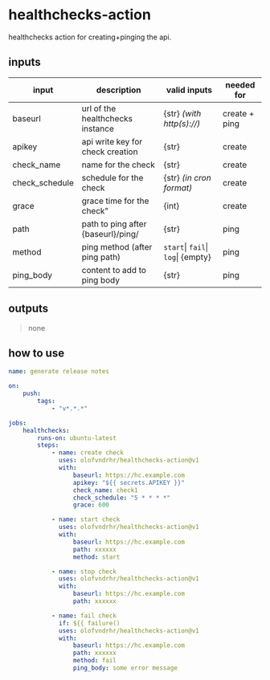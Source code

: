 # healthchecks-action

healthchecks action for creating+pinging the api.

## inputs

| **input**      | **description**                    | **valid inputs**                   | **needed for** |
| -------------- | ---------------------------------- | ---------------------------------- | -------------- |
| baseurl        | url of the healthchecks instance   | {str} _(with http(s)://)_          | create + ping  |
| apikey         | api write key for check creation   | {str}                              | create         |
| check_name     | name for the check                 | {str}                              | create         |
| check_schedule | schedule for the check             | {str} _(in cron format)_           | create         |
| grace          | grace time for the check"          | {int}                              | create         |
| path           | path to ping after {baseurl}/ping/ | {str}                              | ping           |
| method         | ping method (after ping path)      | `start`\| `fail`\| `log`\| {empty} | ping           |
| ping_body      | content to add to ping body        | {str}                              | ping           |

## outputs

> none

## how to use

```yml
name: generate release notes

on:
    push:
        tags:
            - "v*.*.*"

jobs:
    healthchecks:
        runs-on: ubuntu-latest
        steps:
            - name: create check
              uses: olofvndrhr/healthchecks-action@v1
              with:
                  baseurl: https://hc.example.com
                  apikey: "${{ secrets.APIKEY }}"
                  check_name: check1
                  check_schedule: "5 * * * *"
                  grace: 600

            - name: start check
              uses: olofvndrhr/healthchecks-action@v1
              with:
                  baseurl: https://hc.example.com
                  path: xxxxxx
                  method: start

            - name: stop check
              uses: olofvndrhr/healthchecks-action@v1
              with:
                  baseurl: https://hc.example.com
                  path: xxxxxx

            - name: fail check
              if: ${{ failure()
              uses: olofvndrhr/healthchecks-action@v1
              with:
                  baseurl: https://hc.example.com
                  path: xxxxxx
                  method: fail
                  ping_body: some error message
```
